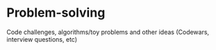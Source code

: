 # Problem-solving
Code challenges, algorithms/toy problems and other ideas (Codewars, interview questions, etc)
